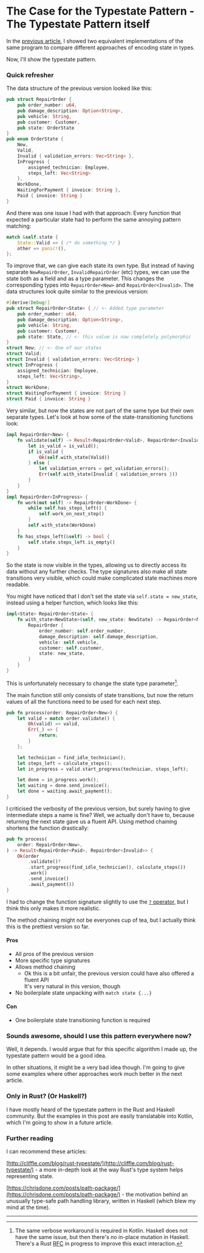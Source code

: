 # The Case for the Typestate Pattern - The Typestate Pattern itself

In the [previous article](https://www.novatec-gmbh.de/en/blog/the-case-for-the-typestate-pattern-introducing-algebraic-data-types/), I showed two equivalent implementations of the same program to compare different approaches of encoding state in types.

Now, I'll show the typestate pattern.

### Quick refresher

The data structure of the previous version looked like this:

```rust
pub struct RepairOrder {
    pub order_number: u64,
    pub damage_description: Option<String>,
    pub vehicle: String,
    pub customer: Customer,
    pub state: OrderState
}
pub enum OrderState {
    New,
    Valid,
    Invalid { validation_errors: Vec<String> },
    InProgress {
        assigned_technician: Employee,
        steps_left: Vec<String>
    },
    WorkDone,
    WaitingForPayment { invoice: String },
    Paid { invoice: String }
}
```

And there was one issue I had with that approach:
Every function that expected a particular state had to perform the same annoying pattern matching:

```rust
match &self.state {
    State::Valid => { /* do something */ }
    other => panic!(),
};
```

To improve that, we can give each state its own type.
But instead of having separate `NewRepairOrder`, `InvalidRepairOrder` (etc) types, we can use the state both as a field and as a type parameter.
This changes the corresponding types into `RepairOrder<New>` and `RepairOrder<Invalid>`.
The data structures look quite similar to the previous version:

```rust
#[derive(Debug)]
pub struct RepairOrder<State> { // <- Added type parameter
    pub order_number: u64,
    pub damage_description: Option<String>,
    pub vehicle: String,
    pub customer: Customer,
    pub state: State, // <- this value is now completely polymorphic
}
struct New; // <- One of our states
struct Valid;
struct Invalid { validation_errors: Vec<String> }
struct InProgress {
    assigned_technician: Employee,
    steps_left: Vec<String>,
}
struct WorkDone;
struct WaitingForPayment { invoice: String }
struct Paid { invoice: String }
```

Very similar, but now the states are not part of the same type but their own separate types.
Let's look at how some of the state-transitioning functions look:

```rust
impl RepairOrder<New> {
    fn validate(self) -> Result<RepairOrder<Valid>, RepairOrder<Invalid>> {
        let is_valid = is_valid();
        if is_valid {
            Ok(self.with_state(Valid))
        } else {
            let validation_errors = get_validation_errors();
            Err(self.with_state(Invalid { validation_errors }))
        }
    }
}
impl RepairOrder<InProgress> {
    fn work(mut self) -> RepairOrder<WorkDone> {
        while self.has_steps_left() {
            self.work_on_next_step()
        }
        self.with_state(WorkDone)
    }
    fn has_steps_left(&self) -> bool {
        self.state.steps_left.is_empty()
    }
}
```

So the state is now visible in the types, allowing us to directly access its data without any further checks.
The type signatures also make all state transitions very visible, which could make complicated state machines more readable.

You might have noticed that I don't set the state via `self.state = new_state`, instead using a helper function, which looks like this:

```rust
impl<State> RepairOrder<State> {
    fn with_state<NewState>(self, new_state: NewState) -> RepairOrder<NewState> {
        RepairOrder {
            order_number: self.order_number,
            damage_description: self.damage_description,
            vehicle: self.vehicle,
            customer: self.customer,
            state: new_state,
        }
    }
}
```

This is unfortunately necessary to change the state type parameter[^state-type-update].

The main function still only consists of state transitions, 
but now the return values of all the functions need to be used for each next step.

```rust
pub fn process(order: RepairOrder<New>) {
    let valid = match order.validate() {
        Ok(valid) => valid,
        Err(_) => {
            return;
        }
    };

    let technician = find_idle_technician();
    let steps_left = calculate_steps();
    let in_progress = valid.start_progress(technician, steps_left);

    let done = in_progress.work();
    let waiting = done.send_invoice();
    let done = waiting.await_payment();
}
```

I criticised the verbosity of the previous version, but surely having to give intermediate steps a name is fine?
Well, we actually don't have to, because returning the next state gave us a fluent API.
Using method chaining shortens the function drastically:


```rust
pub fn process(
    order: RepairOrder<New>,
) -> Result<RepairOrder<Paid>, RepairOrder<Invalid>> {
    Ok(order
        .validate()?
        .start_progress(find_idle_technician(), calculate_steps())
        .work()
        .send_invoice()
        .await_payment())
}
```

I had to change the function signature slightly to use the [`?` operator](https://doc.rust-lang.org/edition-guide/rust-2018/error-handling-and-panics/the-question-mark-operator-for-easier-error-handling.html), but I think this only makes it more realistic.

The method chaining might not be everyones cup of tea, but I actually think this is the prettiest version so far.

#### Pros

* All pros of the previous version
* More specific type signatures
* Allows method chaining
    * Ok this is a bit unfair, the previous version could have also offered a fluent API  
    It's very natural in this version, though
* No boilerplate state unpacking with `match state {...}`

#### Con

* One boilerplate state transitioning function is required

### Sounds awesome, should I use this pattern everywhere now?

Well, it depends.
I would argue that for this specific algorithm I made up, the typestate pattern would be a good idea.

In other situations, it might be a very bad idea though.
I'm going to give some examples where other approaches work much better in the next article.

### Only in Rust? (Or Haskell?)

I have mostly heard of the typestate pattern in the Rust and Haskell community.
But the examples in this post are easily translatable into Kotlin, which I'm going to show in a future article.

### Further reading

I can recommend these articles:

[http://cliffle.com/blog/rust-typestate/](http://cliffle.com/blog/rust-typestate/) - a more in-depth look at the way Rust's type system helps representing state.

[https://chrisdone.com/posts/path-package/](https://chrisdone.com/posts/path-package/) - the motivation behind an unusually type-safe path handling library, written in Haskell (which blew my mind at the time).

---

[^state-type-update]: The same verbose workaround is required in Kotlin. Haskell does not have the same issue, but then there's no in-place mutation in Haskell. There's a Rust [RFC](https://github.com/rust-lang/rfcs/pull/2528) in progress to improve this exact interaction.
